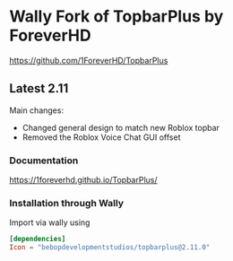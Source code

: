 # Wally Fork of TopbarPlus by ForeverHD

https://github.com/1ForeverHD/TopbarPlus

## Latest 2.11

Main changes: 
- Changed general design to match new Roblox topbar
- Removed the Roblox Voice Chat GUI offset


### Documentation
https://1foreverhd.github.io/TopbarPlus/

### Installation through Wally

Import via wally using 

```toml   
[dependencies]
Icon = "bebopdevelopmentstudios/topbarplus@2.11.0"
```
